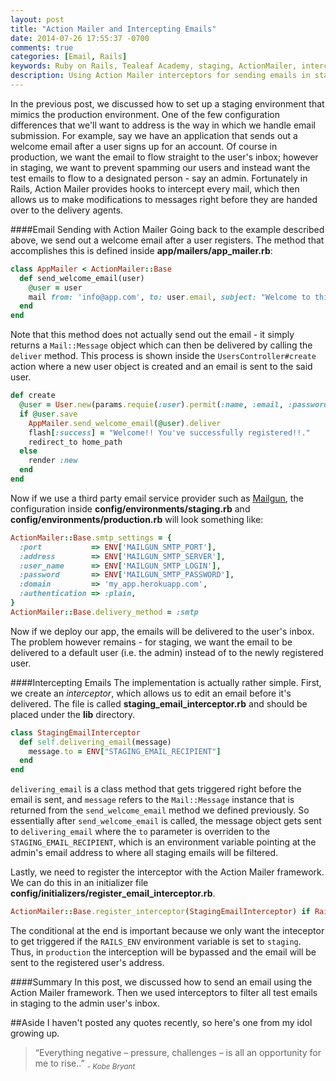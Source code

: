 ```yaml
---
layout: post
title: "Action Mailer and Intercepting Emails"
date: 2014-07-26 17:55:37 -0700
comments: true
categories: [Email, Rails]
keywords: Ruby on Rails, Tealeaf Academy, staging, ActionMailer, interceptor
description: Using Action Mailer interceptors for sending emails in staging
---
```


In the previous post, we discussed how to set up a staging environment that mimics the production environment. One of the few configuration differences that we'll want to address is the way in which we handle email submission. For example, say we have an application that sends out a welcome email after a user signs up for an account. Of course in production, we want the email to flow straight to the user's inbox; however in staging, we want to prevent spamming our users and instead want the test emails to flow to a designated person - say an admin. Fortunately in Rails, Action Mailer provides hooks to intercept every mail, which then allows us to make modifications to messages right before they are handed over to the delivery agents.

####Email Sending with Action Mailer
Going back to the example described above, we send out a welcome email after a user registers. The method that accomplishes this is defined inside __app/mailers/app_mailer.rb__:

```ruby Ex1: Welcome Email Method
class AppMailer < ActionMailer::Base
  def send_welcome_email(user)
    @user = user
    mail from: 'info@app.com', to: user.email, subject: "Welcome to this Awesome App!!"
  end
end
```

Note that this method does not actually send out the email - it simply returns a `Mail::Message` object which can then be delivered by calling the `deliver` method. This process is shown inside the `UsersController#create` action where a new user object is created and an email is sent to the said user.


```ruby Ex2: Sending Email Upon Registration
def create
  @user = User.new(params.requie(:user).permit(:name, :email, :password))
  if @user.save
    AppMailer.send_welcome_email(@user).deliver
    flash[:success] = "Welcome!! You've successfully registered!!."
    redirect_to home_path
  else
    render :new
  end
end
```

Now if we use a third party email service provider such as [Mailgun](http://www.mailgun.com/), the configuration inside __config/environments/staging.rb__ and __config/environments/production.rb__ will look something like:

```ruby Ex3: Email Sending Configuraiton for Staging and Production
ActionMailer::Base.smtp_settings = {
  :port           => ENV['MAILGUN_SMTP_PORT'],
  :address        => ENV['MAILGUN_SMTP_SERVER'],
  :user_name      => ENV['MAILGUN_SMTP_LOGIN'],
  :password       => ENV['MAILGUN_SMTP_PASSWORD'],
  :domain         => 'my_app.herokuapp.com',
  :authentication => :plain,
}
ActionMailer::Base.delivery_method = :smtp
```

Now if we deploy our app, the emails will be delivered to the user's inbox. The problem however remains - for staging, we want the email to be delivered to a default user (i.e. the admin) instead of to the newly registered user.

####Intercepting Emails
The implementation is actually rather simple. First, we create an _interceptor_, which allows us to edit an email before it's delivered. The file is called __staging_email_interceptor.rb__ and should be placed under the __lib__ directory.

```ruby Ex4: Staging Email Interceptor
class StagingEmailInterceptor 
  def self.delivering_email(message)
    message.to = ENV["STAGING_EMAIL_RECIPIENT"]
  end
end
```

`delivering_email` is a class method that gets triggered right before the email is sent, and `message` refers to the `Mail::Message` instance that is returned from the `send_welcome_email` method we defined previously. So essentially after `send_welcome_email` is called, the message object gets sent to `delivering_email` where the `to` parameter is overriden to the `STAGING_EMAIL_RECIPIENT`, which is an environment variable pointing at the admin's email address to where all staging emails will be filtered.

Lastly, we need to register the interceptor with the Action Mailer framework. We can do this in an initializer file __config/initializers/register_email_interceptor.rb__. 

```ruby Ex5: Register the Interceptor
ActionMailer::Base.register_interceptor(StagingEmailInterceptor) if Rails.env.staging?
```

The conditional at the end is important because we only want the inteceptor to get triggered if the `RAILS_ENV` environment variable is set to `staging`. Thus, in `production` the interception will be bypassed and the email will be sent to the registered user's address.

####Summary
In this post, we discussed how to send an email using the Action Mailer framework. Then we used interceptors to filter all test emails in staging to the admin user's inbox.

##Aside
I haven't posted any quotes recently, so here's one from my idol growing up.

> “Everything negative – pressure, challenges – is all an opportunity for me to rise..” 
> <cite><sub> - Kobe Bryant</sub></cite>

